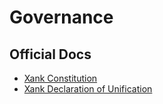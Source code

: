 # Governance

## Official Docs

- [Xank Constitution](https://github.com/xankmoney/governance/blob/master/xank-constitution.md)
- [Xank Declaration of Unification](https://github.com/xankmoney/governance/blob/master/xank-declaration-of-unification.md)

